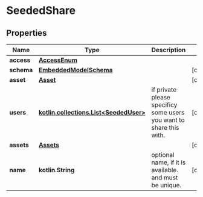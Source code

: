 
# SeededShare

## Properties
Name | Type | Description | Notes
------------ | ------------- | ------------- | -------------
**access** | [**AccessEnum**](AccessEnum.md) |  | 
**schema** | [**EmbeddedModelSchema**](EmbeddedModelSchema.md) |  |  [optional]
**asset** | [**Asset**](Asset.md) |  |  [optional]
**users** | [**kotlin.collections.List&lt;SeededUser&gt;**](SeededUser.md) | if private please specificy some users you want to share this with. |  [optional]
**assets** | [**Assets**](Assets.md) |  |  [optional]
**name** | **kotlin.String** | optional name, if it is available. and must be unique. |  [optional]



